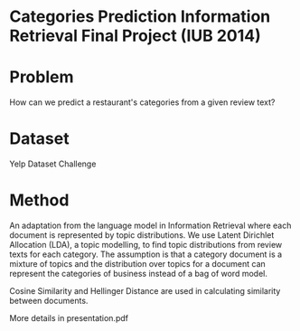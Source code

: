 Categories Prediction
Information Retrieval Final Project (IUB 2014)
====================================================
# Problem
How can we predict a restaurant's categories from a given review text?

# Dataset
Yelp Dataset Challenge

# Method
An adaptation from the language model in Information Retrieval where each document is represented by topic distributions.
We use Latent Dirichlet Allocation (LDA), a topic modelling, to find topic distributions from review texts for each category.
The assumption is that a category document is a mixture of topics and the distribution over topics for a document can represent the categories of business instead of a bag of word model.

Cosine Similarity and Hellinger Distance are used in calculating similarity between documents.

More details in presentation.pdf



